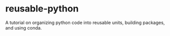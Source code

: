 # reusable-python
A tutorial on organizing python code into reusable units, building packages, and using conda.
